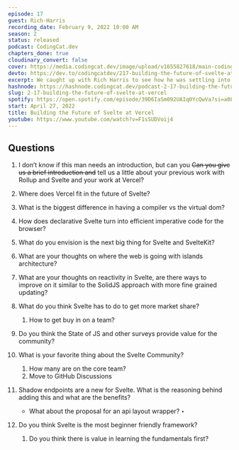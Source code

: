 ```yaml
---
episode: 17
guest: Rich-Harris
recording_date: February 9, 2022 10:00 AM
season: 2
status: released
podcast: CodingCat.dev
chapters_done: true
cloudinary_convert: false
cover: https://media.codingcat.dev/image/upload/v1655827618/main-codingcatdev-photo/Building_the_Future_of_Svelte_at_Vercel.jpg
devto: https://dev.to/codingcatdev/217-building-the-future-of-svelte-at-vercel-53ok
excerpt: We caught up with Rich Harris to see how he was settling into his new role with Vercel and what is next for Svelte.
hashnode: https://hashnode.codingcat.dev/podcast-2-17-building-the-future-of-svelte-at-vercel
slug: 2-17-building-the-future-of-svelte-at-vercel
spotify: https://open.spotify.com/episode/39D6IaSm092UAIq0YcQwVa?si=a0LWbNeuTVOh5_DL1BlNJQ
start: April 27, 2022
title: Building the Future of Svelte at Vercel
youtube: https://www.youtube.com/watch?v=F1sSUDVoij4
---
```

## Questions

1. I don’t know if this man needs an introduction, but can you
~~Can you give us a brief introduction and~~ tell us a little about your previous work with Rollup and Svelte and your work at Vercel?
2. Where does Vercel fit in the future of Svelte? 
3. What is the biggest difference in having a compiler vs the virtual dom?
4. How does declarative Svelte turn into efficient imperative code for the browser?
5. What do you envision is the next big thing for Svelte and SvelteKit?
6. What are your thoughts on where the web is going with islands architecture?
7. What are your thoughts on reactivity in Svelte, are there ways to improve on it similar to the SolidJS approach with more fine grained updating?
8. What do you think Svelte has to do to get more market share? 
    1. How to get buy in on a team?
9. Do you think the State of JS and other surveys provide value for the community?
10. What is your favorite thing about the Svelte Community?
    1. How many are on the core team?
    2. Move to GitHub Discussions
11. Shadow endpoints are a new for Svelte. What is the reasoning behind adding this and what are the benefits?
    
    - What about the proposal for an api layout wrapper? ‣
    
12. Do you think Svelte is the most beginner friendly framework? 
    1. Do you think there is value in learning the fundamentals first?